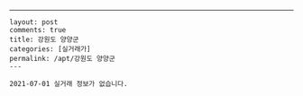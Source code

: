 ---
    layout: post
    comments: true
    title: 강원도 양양군
    categories: [실거래가]
    permalink: /apt/강원도 양양군
    ---

    2021-07-01 실거래 정보가 없습니다.

    